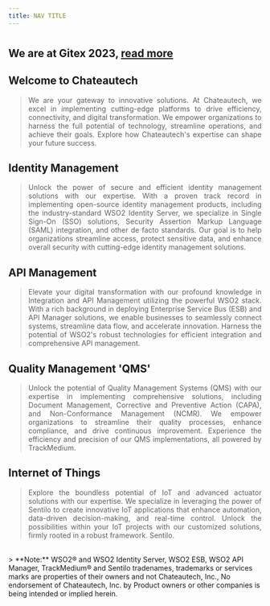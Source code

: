 ```yaml
---
title: NAV TITLE 
---
```

#

## We are at Gitex 2023,  [read more](gitex-2023.md)


## Welcome to Chateautech
<blockquote style="text-align: justify;">
We are your gateway to innovative solutions. At Chateautech, we excel in implementing cutting-edge platforms to drive efficiency, connectivity, and digital transformation. We empower organizations to harness the full potential of technology, streamline operations, and achieve their goals. Explore how Chateautech's expertise can shape your future success.
</blockquote>

## Identity Management 
<blockquote style="text-align: justify;">
Unlock the power of secure and efficient identity management solutions with our expertise. With a proven track record in implementing open-source identity management products, including the industry-standard WSO2 Identity Server, we specialize in Single Sign-On (SSO) solutions, Security Assertion Markup Language (SAML) integration, and other de facto standards. Our goal is to help organizations streamline access, protect sensitive data, and enhance overall security with cutting-edge identity management solutions.
</blockquote>

## API Management
<blockquote style="text-align: justify;">
Elevate your digital transformation with our profound knowledge in Integration and API Management utilizing the powerful WSO2 stack. With a rich background in deploying Enterprise Service Bus (ESB) and API Manager solutions, we enable businesses to seamlessly connect systems, streamline data flow, and accelerate innovation. Harness the potential of WSO2's robust technologies for efficient integration and comprehensive API management.
</blockquote>

## Quality Management 'QMS'
<blockquote style="text-align: justify;">
Unlock the potential of Quality Management Systems (QMS) with our expertise in implementing comprehensive solutions, including Document Management, Corrective and Preventive Action (CAPA), and Non-Conformance Management (NCMR). We empower organizations to streamline their quality processes, enhance compliance, and drive continuous improvement. Experience the efficiency and precision of our QMS implementations, all powered by TrackMedium.
</blockquote>


## Internet of Things
<blockquote style="text-align: justify;">
Explore the boundless potential of IoT and advanced actuator solutions with our expertise. We specialize in leveraging the power of Sentilo to create innovative IoT applications that enhance automation, data-driven decision-making, and real-time control. Unlock the possibilities within your IoT projects with our customized solutions, firmly rooted in a robust framework. Sentilo.
</blockquote>
<br/>
> **Note:** WSO2® and WSO2 Identity Server, WSO2 ESB, WSO2 API Manager, TrackMedium® and Sentilo tradenames, trademarks or services marks are properties of their owners and not Chateautech, Inc., No endorsement of Chateautech, Inc. by Product owners or other companies is being intended or implied herein.

